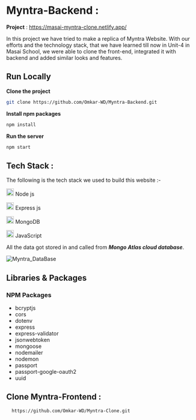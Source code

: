 # Myntra-Backend :

**Project** : https://masai-myntra-clone.netlify.app/

In this project we have tried to make a replica of Myntra Website. With our efforts and the technology stack, that we have learned till now in Unit-4 in Masai School, we were able to clone the front-end, integrated it with backend and added similar looks and features.

<h2>Run Locally</h2>

**Clone the project**
```bash
git clone https://github.com/Omkar-WD/Myntra-Backend.git
```  
  
**Install npm packages**
```bash
npm install
```  

**Run the server**
```bash
npm start
```  

## Tech Stack :
The following is the tech stack we used to build this website :-

<img src="https://cdn-icons-png.flaticon.com/512/5968/5968322.png" width=20/> Node js

<img src="https://w7.pngwing.com/pngs/925/447/png-transparent-express-js-node-js-javascript-mongodb-node-js-text-trademark-logo-thumbnail.png" width=20 /> Express js

<img src="https://w1.pngwing.com/pngs/711/379/png-transparent-green-grass-mongodb-database-documentoriented-database-dashboard-nosql-bson-javascript-thumbnail.png" width=20/> MongoDB

<img src="https://cdn-icons-png.flaticon.com/512/1199/1199124.png" width=20/> JavaScript


All the data got stored in and called from _**Mongo Atlas cloud database**_.

![Myntra_DataBase](https://user-images.githubusercontent.com/95853553/158794869-86784b80-ab7e-41ea-9d23-40140ac78317.png)

## Libraries & Packages

### NPM Packages
- bcryptjs
- cors
- dotenv
- express
- express-validator
- jsonwebtoken
- mongoose
- nodemailer
- nodemon
- passport
- passport-google-oauth2
- uuid



## Clone Myntra-Frontend : 
      https://github.com/Omkar-WD/Myntra-Clone.git
